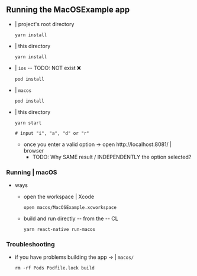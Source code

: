 ## Running the MacOSExample app

* | project's root directory
  ```
  yarn install
  ```
* | this directory
  ```
  yarn install
  ```
* | `ios` -- TODO: NOT exist ❌

  ```
  pod install
  ```
* | `macos`

  ```
  pod install
  ```
* | this directory

  ```
  yarn start
  
  # input "i", "a", "d" or "r" 
  ```
  * once you enter a valid option -> open http://localhost:8081/ | browser
    * TODO: Why SAME result / INDEPENDENTLY the option selected?

### Running | macOS

* ways
  * open the workspace | Xcode

    ```
    open macos/MacOSExample.xcworkspace
    ```

  * build and run directly -- from the -- CL

    ```
    yarn react-native run-macos
    ```

### Troubleshooting

* if you have problems building the app -> | `macos/`

  ```
  rm -rf Pods Podfile.lock build
  ```
